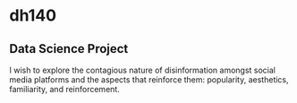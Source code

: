 # dh140

## Data Science Project
I wish to explore the contagious nature of disinformation amongst social media platforms and the aspects that reinforce them: popularity, aesthetics, familiarity, and reinforcement.
